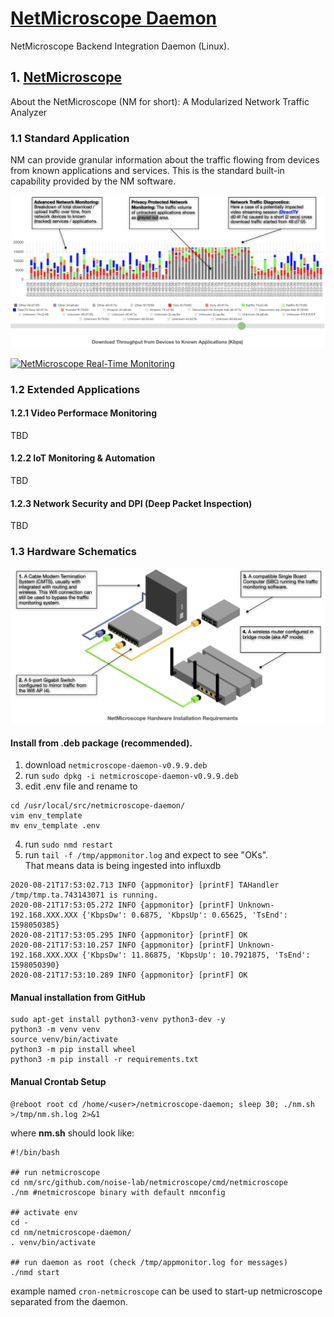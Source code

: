 # [NetMicroscope Daemon](https://github.com/noise-lab/netmicroscope-daemon/)
NetMicroscope Backend Integration Daemon (Linux).

## 1. [NetMicroscope](https://netmicroscope.com)

About the NetMicroscope (NM for short): A Modularized Network Traffic Analyzer

### 1.1 Standard Application

NM can provide granular information about the traffic flowing from devices from known applications and services. This is the standard built-in capability provided by the NM software.

![NetMicroscope Timeseries Congested Segment Example](https://github.com/noise-lab/netmicroscope-daemon/blob/master/docs/images/nm_congested_segment2.png?raw=true)

[![NetMicroscope Real-Time Monitoring](https://img.youtube.com/vi/ix5GTHW4D3U/0.jpg)](https://www.youtube.com/watch?v=ix5GTHW4D3U)

### 1.2 Extended Applications

#### 1.2.1 Video Performace Monitoring
TBD
#### 1.2.2 IoT Monitoring & Automation
TBD
#### 1.2.3 Network Security and DPI (Deep Packet Inspection)
TBD

### 1.3 Hardware Schematics

![NetMicroscope Hardware Schematics](https://github.com/noise-lab/netmicroscope-daemon/blob/master/docs/images/schematic_mirror_mode2.png?raw=true)

#### Install from .deb package (recommended). ####

1. download ```netmicroscope-daemon-v0.9.9.deb```
2. run ```sudo dpkg -i netmicroscope-daemon-v0.9.9.deb```
3. edit .env file and rename to <br>
```
cd /usr/local/src/netmicroscope-daemon/
vim env_template
mv env_template .env
```
4. run ```sudo nmd restart```
5. run ```tail -f /tmp/appmonitor.log``` and expect to see "OKs". <br>
That means data is being ingested into influxdb
```
2020-08-21T17:53:02.713 INFO {appmonitor} [printF] TAHandler /tmp/tmp.ta.743143071 is running.
2020-08-21T17:53:05.272 INFO {appmonitor} [printF] Unknown-192.168.XXX.XXX {'KbpsDw': 0.6875, 'KbpsUp': 0.65625, 'TsEnd': 1598050385}
2020-08-21T17:53:05.295 INFO {appmonitor} [printF] OK
2020-08-21T17:53:10.257 INFO {appmonitor} [printF] Unknown-192.168.XXX.XXX {'KbpsDw': 11.86875, 'KbpsUp': 10.7921875, 'TsEnd': 1598050390}
2020-08-21T17:53:10.289 INFO {appmonitor} [printF] OK
```

#### Manual installation from GitHub ####

```
sudo apt-get install python3-venv python3-dev -y
python3 -m venv venv
source venv/bin/activate
python3 -m pip install wheel
python3 -m pip install -r requirements.txt
```

#### Manual Crontab Setup ####

```
@reboot root cd /home/<user>/netmicroscope-daemon; sleep 30; ./nm.sh >/tmp/nm.sh.log 2>&1
```

where <b>nm.sh</b> should look like:
```
#!/bin/bash

## run netmicroscope
cd nm/src/github.com/noise-lab/netmicroscope/cmd/netmicroscope
./nm #netmicroscope binary with default nmconfig

## activate env 
cd -
cd nm/netmicroscope-daemon/
. venv/bin/activate

## run daemon as root (check /tmp/appmonitor.log for messages)
./nmd start

```

example named ```cron-netmicroscope``` can be used to start-up netmicroscope separated from the daemon.
